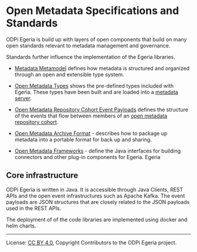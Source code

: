 <!-- SPDX-License-Identifier: Apache-2.0 -->
<!-- Copyright Contributors to the ODPi Egeria project. -->

# Open Metadata Specifications and Standards

ODPi Egeria is build up with layers of open components that build on many open standards relevant to
metadata management and governance.

Standards further influence the implementation of the Egeria libraries.

* [Metadata Metamodel](../../../open-metadata-implementation/repository-services/docs/metadata-meta-model.md) defines
how metadata is structured and organized through an open and extensible type system.

* [Open Metadata Types](../open-metadata-types) shows the pre-defined types included with Egeria.
These types have been built and are loaded into a [metadata server](../../../open-metadata-implementation/admin-services/docs/concepts/cohort-member.md).

* [Open Metadata Repository Cohort Event Payloads](../../../open-metadata-implementation/repository-services/docs/event-descriptions) defines
the structure of the events that flow between members of an [open metadata repository cohort](../../../open-metadata-implementation/repository-services/docs/open-metadata-repository-cohort.md).

* [Open Metadata Archive Format](../../../open-metadata-resources/open-metadata-archives) - describes how to package up metadata into a
portable format for back up and sharing.

* [Open Metadata Frameworks](../../../open-metadata-implementation/frameworks) - define the Java interfaces for building
connectors and other plug-in components for Egeria.  Egeria 


## Core infrastructure

ODPi Egeria is written in Java.  It is accessible through Java Clients, REST APIs and the open event infrastructures
such as Apache Kafka.  The event payloads are JSON structures that are closely related to the JSON payloads
used in the REST APIs.

The deployment of of the code libraries are implemented using docker and helm charts.


----
License: [CC BY 4.0](https://creativecommons.org/licenses/by/4.0/),
Copyright Contributors to the ODPi Egeria project.